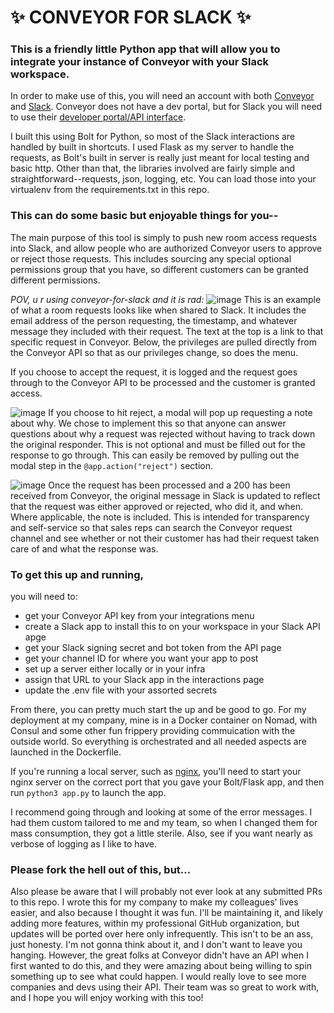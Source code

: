 # :sparkles: CONVEYOR FOR SLACK :sparkles:

### This is a friendly little Python app that will allow you to integrate your instance of Conveyor with your Slack workspace.

In order to make use of this, you will need an account with both [Conveyor](https://www.conveyor.com) and [Slack](https://slack.com). Conveyor does not have a dev portal, but for Slack you will need to use their [developer portal/API interface](https://api.slack.com).

I built this using Bolt for Python, so most of the Slack interactions are handled by built in shortcuts. I used Flask as my server to handle the requests, as Bolt's built in server is really just meant for local testing and basic http. Other than that, the libraries involved are fairly simple and straightforward--requests, json, logging, etc. You can load those into your virtualenv from the requirements.txt in this repo.

### This can do some basic but enjoyable things for you--

The main purpose of this tool is simply to push new room access requests into Slack, and allow people who are authorized Conveyor users to approve or reject those requests. This includes sourcing any special optional permissions group that you have, so different customers can be granted different permissions.

_POV, u r using conveyor-for-slack and it is rad:_
![image](https://user-images.githubusercontent.com/19272711/134429472-33736ea5-4726-44d4-bf19-111f352e40ef.png)
This is an example of what a room requests looks like when shared to Slack. It includes the email address of the person requesting, the timestamp, and whatever message they included with their request. The text at the top is a link to that specific request in Conveyor. Below, the privileges are pulled directly from the Conveyor API so that as our privileges change, so does the menu.

If you choose to accept the request, it is logged and the request goes through to the Conveyor API to be processed and the customer is granted access.

![image](https://user-images.githubusercontent.com/19272711/134429583-7c6ed968-6b6d-4c1a-b4ae-7715b169f409.png)
If you choose to hit reject, a modal will pop up requesting a note about why. We chose to implement this so that anyone can answer questions about why a request was rejected without having to track down the original responder. This is not optional and must be filled out for the response to go through. This can easily be removed by pulling out the modal step in the `@app.action("reject")` section.

![image](https://user-images.githubusercontent.com/19272711/134429696-42b484a9-deed-46ad-8433-77cfe617a9a9.png)
Once the request has been processed and a 200 has been received from Conveyor, the original message in Slack is updated to reflect that the request was either approved or rejected, who did it, and when. Where applicable, the note is included. This is intended for transparency and self-service so that sales reps can search the Conveyor request channel and see whether or not their customer has had their request taken care of and what the response was.

### To get this up and running,

you will need to:

- get your Conveyor API key from your integrations menu
- create a Slack app to install this to on your workspace in your Slack API apge
- get your Slack signing secret and bot token from the API page
- get your channel ID for where you want your app to post
- set up a server either locally or in your infra
- assign that URL to your Slack app in the interactions page
- update the .env file with your assorted secrets

From there, you can pretty much start the up and be good to go. For my deployment at my company, mine is in a Docker container on Nomad, with Consul and some other fun frippery providing commuication with the outside world. So everything is orchestrated and all needed aspects are launched in the Dockerfile.

If you're running a local server, such as [nginx](https://www.nginx.com), you'll need to start your nginx server on the correct port that you gave your Bolt/Flask app, and then run `python3 app.py` to launch the app.

I recommend going through and looking at some of the error messages. I had them custom tailored to me and my team, so when I changed them for mass consumption, they got a little sterile. Also, see if you want nearly as verbose of logging as I like to have.

### Please fork the hell out of this, but...

Also please be aware that I will probably not ever look at any submitted PRs to this repo. I wrote this for my company to make my colleagues' lives easier, and also because I thought it was fun. I'll be maintaining it, and likely adding more features, within my professional GitHub organization, but updates will be ported over here only infrequently. This isn't to be an ass, just honesty. I'm not gonna think about it, and I don't want to leave you hanging. However, the great folks at Conveyor didn't have an API when I first wanted to do this, and they were amazing about being willing to spin something up to see what could happen. I would really love to see more companies and devs using their API. Their team was so great to work with, and I hope you will enjoy working with this too!
